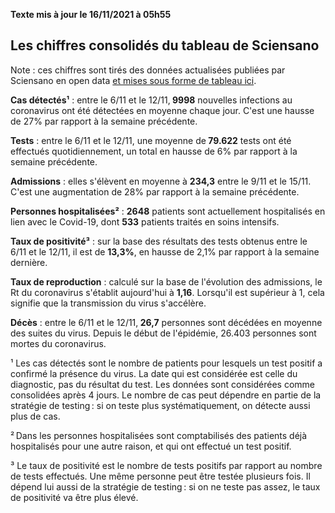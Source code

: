 <strong>Texte mis à jour le 16/11/2021 à 05h55</strong><h2>Les chiffres consolidés du tableau de Sciensano</h2><p>Note : ces chiffres sont tirés des données actualisées publiées par Sciensano en open data <a href='https://datastudio.google.com/embed/u/0/reporting/c14a5cfc-cab7-4812-848c-0369173148ab/page/ZwmOB_blank'>et mises sous forme de tableau ici</a>.<p><strong>Cas détectés¹</strong> : entre le 6/11 et le 12/11,<strong> 9998</strong> nouvelles infections au coronavirus ont été détectées en moyenne chaque jour. C'est une hausse de 27% par rapport à la semaine précédente.<p><strong>Tests</strong> : entre le 6/11 et le 12/11, une moyenne de<strong> 79.622</strong> tests ont été effectués quotidiennement, un total en hausse de 6% par rapport à la semaine précédente.<p><strong>Admissions</strong> : elles s'élèvent en moyenne à <strong> 234,3</strong> entre le 9/11 et le 15/11. C'est une augmentation de 28% par rapport à la semaine précédente.<p><strong>Personnes hospitalisées²</strong> : <strong>2648</strong> patients sont actuellement hospitalisés en lien avec le Covid-19, dont <strong>533</strong> patients traités en soins intensifs.<p><strong>Taux de positivité³</strong> : sur la base des résultats des tests obtenus entre le 6/11 et le 12/11, il est de <strong>13,3%</strong>, en hausse de 2,1% par rapport à la semaine dernière.<p><strong>Taux de reproduction</strong> : calculé sur la base de l'évolution des admissions, le Rt du coronavirus s'établit aujourd'hui à <strong>1,16</strong>. Lorsqu'il est supérieur à 1, cela signifie que la transmission du virus s'accélère.<p><strong>Décès</strong> : entre le 6/11 et le 12/11,<strong> 26,7</strong> personnes sont décédées en moyenne des suites du virus. Depuis le début de l'épidémie, 26.403 personnes sont mortes du coronavirus.<p>¹ Les cas détectés sont le nombre de patients pour lesquels un test positif a confirmé la présence du virus. La date qui est considérée est celle du diagnostic, pas du résultat du test. Les données sont considérées comme consolidées après 4 jours. Le nombre de cas peut dépendre en partie de la stratégie de testing : si on teste plus systématiquement, on détecte aussi plus de cas.<p>² Dans les personnes hospitalisées sont comptabilisés des patients déjà hospitalisés pour une autre raison, et qui ont effectué un test positif.<p>³ Le taux de positivité est le nombre de tests positifs par rapport au nombre de tests effectués. Une même personne peut être testée plusieurs fois. Il dépend lui aussi de la stratégie de testing : si on ne teste pas assez, le taux de positivité va être plus élevé.